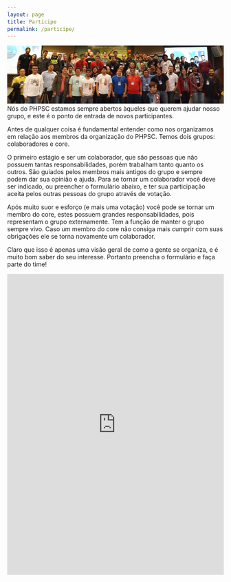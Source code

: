 ```yaml
---
layout: page
title: Participe
permalink: /participe/
---
```

![Capa](/uploads/2014/09/phpsc.jpg)
Nós do PHPSC estamos sempre abertos àqueles que querem ajudar nosso grupo, e este é o ponto de entrada de novos participantes.

Antes de qualquer coisa é fundamental entender como nos organizamos em relação aos membros da organização do PHPSC. Temos dois grupos: colaboradores e core.

O primeiro estágio e ser um colaborador, que são pessoas que não possuem tantas responsabilidades, porém trabalham tanto quanto os outros. São guiados pelos membros mais antigos do grupo e sempre podem dar sua opinião e ajuda. Para se tornar um colaborador você deve ser indicado, ou preencher o formulário abaixo, e ter sua participação aceita pelos outras pessoas do grupo através de votação.

Após muito suor e esforço (e mais uma votação) você pode se tornar um membro do core, estes possuem grandes responsabilidades, pois representam o grupo externamente. Tem a função de manter o grupo sempre vivo. Caso um membro do core não consiga mais cumprir com suas obrigações ele se torna novamente um colaborador.

Claro que isso é apenas uma visão geral de como a gente se organiza, e é muito bom saber do seu interesse. Portanto preencha o formulário e faça parte do time!

<iframe src="https://docs.google.com/forms/d/1yWv7Rz3PnMLyDtVwbGk71EKIDiNLZvwHVQVnG5LLp-Y/viewform?embedded=true" width="100%" height="700" frameborder="0" marginwidth="0" marginheight="0">Carregando&#8230;</iframe>